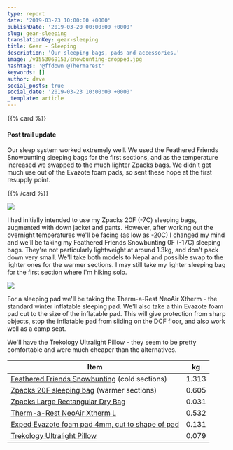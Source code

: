 ```yaml
---
type: report
date: '2019-03-23 10:00:00 +0000'
publishDate: '2019-03-20 00:00:00 +0000'
slug: gear-sleeping
translationKey: gear-sleeping
title: Gear - Sleeping
description: 'Our sleeping bags, pads and accessories.'
image: /v1553069153/snowbunting-cropped.jpg
hashtags: '@ffdown @Thermarest'
keywords: []
author: dave
social_posts: true
social_date: '2019-03-23 10:00:00 +0000'
_template: article
---
```





{{% card %}}

#### Post trail update

Our sleep system worked extremely well. We used the Feathered Friends Snowbunting sleeping bags for the first sections, 
and as the temperature increased we swapped to the much lighter Zpacks bags. We didn't get much use out of the Evazote 
foam pads, so sent these hope at the first resupply point.

{{% /card %}}


![](https://res.cloudinary.com/wildernessprime/image/upload/w_800,dpr_auto/v1553069153/snowbunting.jpg)

I had initially intended to use my Zpacks 20F (-7C) sleeping bags, augmented with down jacket and pants. However, after working out the overnight temperatures we'll be facing (as low as -20C) I changed my mind and we'll be taking my Feathered Friends Snowbunting 0F (-17C) sleeping bags. They're not particularly lightweight at around 1.3kg, and don't pack down very small. We'll take both models to Nepal and possible swap to the lighter ones for the warmer sections. I may still take my lighter sleeping bag for the first section where I'm hiking solo.

![](https://res.cloudinary.com/wildernessprime/image/upload/w_800,dpr_auto/v1553089191/matelas-gonflable-neoair-xtherm-regular-1.jpg)

For a sleeping pad we'll be taking the Therm-a-Rest NeoAir Xtherm - the standard winter inflatable sleeping pad. We'll also take a thin Evazote foam pad cut to the size of the inflatable pad. This will give protection from sharp objects, stop the inflatable pad from sliding on the DCF floor, and also work well as a camp seat.

We'll have the Trekology Ultralight Pillow - they seem to be pretty comfortable and were much cheaper than the alternatives.

<div class="tableizer-container">
<table class="tableizer-table">
<thead><tr class="tableizer-firstrow"><th>Item</th><th>kg</th></tr></thead><tbody>
 <tr><td><a href="http://featheredfriends.com/snowbunting-ex-down-sleeping-bag.html" target="_blank">Feathered Friends Snowbunting</a> (cold sections)</td><td>1.313</td></tr>
 <tr><td><a href="http://www.zpacks.com/quilts/sleepingbag.shtml" target="_blank">Zpacks 20F sleeping bag</a> (warmer sections)</td><td>0.605</td></tr>
 <tr><td><a href="http://www.zpacks.com/accessories/dry_bags.shtml" target="_blank">Zpacks Large Rectangular Dry Bag</a></td><td>0.031</td></tr>
 <tr><td><a href="https://www.thermarest.com/mattresses/fast-light/neoair-xtherm" target="_blank">Therm-a-Rest NeoAir Xtherm L</a></td><td>0.532</td></tr>
 <tr><td><a href="http://www.exped.com/usa/en/product-category/mats/doublemat-evazote" target="_blank">Exped Evazote foam pad 4mm, cut to shape of pad</a></td><td>0.131</td></tr>
 <tr><td><a href="https://trekology.com/collections/sleep-systems/products/trekology-dreamer-comfort-compact-inflating-travel-camping-comfort-pillow" target="_blank">Trekology Ultralight Pillow</a></td><td>0.079</td></tr>
</tbody></table>
</div>
